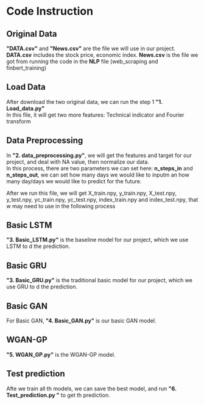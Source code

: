 
# Code Instruction

## Original Data
**"DATA.csv"** and **"News.csv"** are the file we will use in our project.
**DATA.csv** includes the stock price, economic index.
**News.csv** is the file we got from running the code in the **NLP** file (web_scraping and finbert_training)

## Load Data
After download the two original data, we can run the step 1 **"1. Load_data.py"**  
In this file, it will get two more features: Technical indicator and Fourier transform

## Data Preprocessing
In **"2. data_preprocessing.py"**, we will get the features and target for our project, and deal with NA value, then normalize our data.  
In this process, there are two parameters we can set here: **n_steps_in** and **n_steps_out**, we can set how many days we would like to inputm an how many day/days we would like to predict for the future.  

After we run this file, we will get X_train.npy, y_train.npy, X_test.npy, y_test.npy, yc_train.npy, yc_test.npy, index_train.npy and index_test.npy, that w may need to use in the following process


## Basic LSTM
**"3. Basic_LSTM.py"** is the baseline model for our project, which we use LSTM to d the prediction.

## Basic GRU
**"3. Basic_GRU.py"** is the traditional basic model for our project, which we use GRU to d the prediction.

## Basic GAN
For Basic GAN, **"4. Basic_GAN.py"** is our basic GAN model.

## WGAN-GP
**"5. WGAN_GP.py"** is the WGAN-GP model.

## Test prediction

Afte we train all th models, we can save the best model, and run **"6. Test_prediction.py "** to get th prediction.
